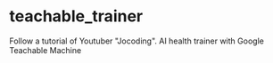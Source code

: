 # teachable_trainer
Follow a tutorial of Youtuber "Jocoding". 
AI health trainer with Google Teachable Machine
